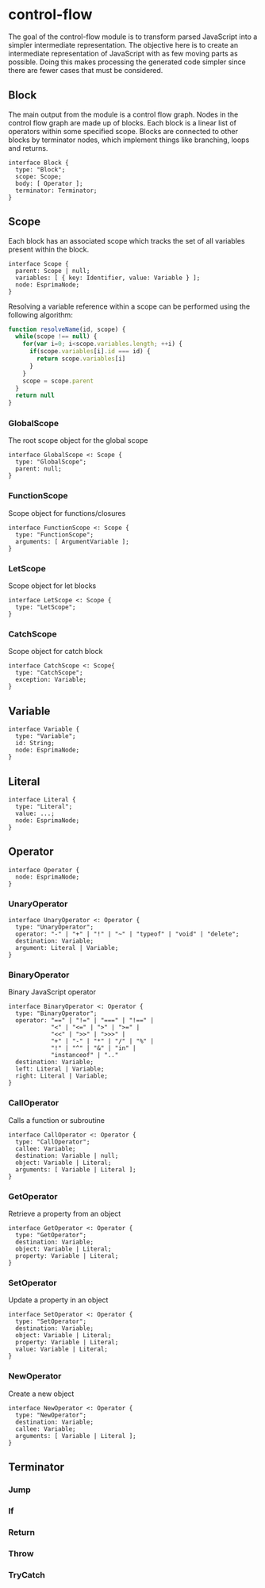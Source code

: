 control-flow
============
The goal of the control-flow module is to transform parsed JavaScript into a simpler intermediate representation.  The objective here is to create an intermediate representation of JavaScript with as few moving parts as possible.  Doing this makes processing the generated code simpler since there are fewer cases that must be considered.

## Block
The main output from the module is a control flow graph.  Nodes in the control flow graph are made up of blocks.  Each block is a linear list of operators within some specified scope.  Blocks are connected to other blocks by terminator nodes, which implement things like branching, loops and returns.

```
interface Block {
  type: "Block";
  scope: Scope;
  body: [ Operator ];
  terminator: Terminator;
}
```

## Scope

Each block has an associated scope which tracks the set of all variables present within the block.  

```
interface Scope {
  parent: Scope | null;
  variables: [ { key: Identifier, value: Variable } ];
  node: EsprimaNode;
}
```

Resolving a variable reference within a scope can be performed using the following algorithm:

```javascript
function resolveName(id, scope) {
  while(scope !== null) {
    for(var i=0; i<scope.variables.length; ++i) {
      if(scope.variables[i].id === id) {
        return scope.variables[i]
      }
    }
    scope = scope.parent
  }
  return null
}
```

### GlobalScope
The root scope object for the global scope

```
interface GlobalScope <: Scope {
  type: "GlobalScope";
  parent: null;
}
```

### FunctionScope
Scope object for functions/closures

```
interface FunctionScope <: Scope {
  type: "FunctionScope";
  arguments: [ ArgumentVariable ];
}
```

### LetScope
Scope object for let blocks

```
interface LetScope <: Scope {
  type: "LetScope";
}
```

### CatchScope
Scope object for catch block

```
interface CatchScope <: Scope{
  type: "CatchScope";
  exception: Variable;
}
```

## Variable

```
interface Variable {
  type: "Variable";
  id: String;
  node: EsprimaNode;
}
```

## Literal

```
interface Literal {
  type: "Literal";
  value: ...;
  node: EsprimaNode;
}
```


## Operator

```
interface Operator {
  node: EsprimaNode;
}
```

### UnaryOperator

```
interface UnaryOperator <: Operator {
  type: "UnaryOperator";
  operator: "-" | "+" | "!" | "~" | "typeof" | "void" | "delete";
  destination: Variable;
  argument: Literal | Variable;
}
```

### BinaryOperator

Binary JavaScript operator

```
interface BinaryOperator <: Operator {
  type: "BinaryOperator";
  operator: "==" | "!=" | "===" | "!==" | 
            "<" | "<=" | ">" | ">=" |
            "<<" | ">>" | ">>>" |
            "+" | "-" | "*" | "/" | "%" |
            "!" | "^" | "&" | "in" |
            "instanceof" | ".."
  destination: Variable;
  left: Literal | Variable;
  right: Literal | Variable;
}
```

### CallOperator
Calls a function or subroutine

```
interface CallOperator <: Operator {
  type: "CallOperator";
  callee: Variable;
  destination: Variable | null;
  object: Variable | Literal;
  arguments: [ Variable | Literal ];
}
```

### GetOperator
Retrieve a property from an object

```
interface GetOperator <: Operator {
  type: "GetOperator";
  destination: Variable;
  object: Variable | Literal;
  property: Variable | Literal;  
}
```

### SetOperator
Update a property in an object

```
interface SetOperator <: Operator {
  type: "SetOperator";
  destination: Variable;
  object: Variable | Literal;
  property: Variable | Literal;
  value: Variable | Literal;
}
```

### NewOperator
Create a new object

```
interface NewOperator <: Operator {
  type: "NewOperator";
  destination: Variable;
  callee: Variable;
  arguments: [ Variable | Literal ];
}
```

## Terminator

### Jump

### If

### Return

### Throw

### TryCatch
